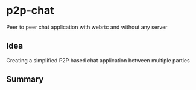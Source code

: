 # p2p-chat
Peer to peer chat application with webrtc and without any server

## Idea
Creating a simplified P2P based chat application between multiple parties  

## Summary 
